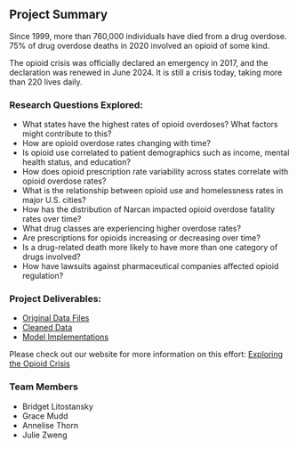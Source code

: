 ## Project Summary
Since 1999, more than 760,000 individuals have died from a drug overdose. 75% of drug overdose deaths in 2020 involved an opioid of some kind.

The opioid crisis was officially declared an emergency in 2017, and the declaration was renewed in June 2024. It is still a crisis today, taking more than 220 lives daily. 

### Research Questions Explored:
- What states have the highest rates of opioid overdoses? What factors might contribute to this?
- How are opioid overdose rates changing with time?
- Is opioid use correlated to patient demographics such as income, mental health status, and education?
- How does opioid prescription rate variability across states correlate with opioid overdose rates?
- What is the relationship between opioid use and homelessness rates in major U.S. cities?
- How has the distribution of Narcan impacted opioid overdose fatality rates over time?
- What drug classes are experiencing higher overdose rates?
- Are prescriptions for opioids increasing or decreasing over time?
- Is a drug-related death more likely to have more than one category of drugs involved? 
- How have lawsuits against pharmaceutical companies affected opioid regulation?

### Project Deliverables: 
- <a href="https://github.com/julie-zweng/data-mining-project/tree/main/Data%20Files" target="_blank">Original Data Files</a>
- <a href="https://github.com/julie-zweng/data-mining-project/tree/main/Data%20Cleaning" target="_blank">Cleaned Data</a>
- <a href="https://github.com/julie-zweng/data-mining-project/tree/main/Model%20Implementation" target="_blank">Model Implementations</a>

Please check out our website for more information on this effort: <a href="https://sites.google.com/view/data-mining-project-group-one/introduction" target="_blank">Exploring the Opioid Crisis</a>

### Team Members
- Bridget Litostansky
- Grace Mudd
- Annelise Thorn
- Julie Zweng
